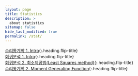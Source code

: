 ```yaml
---
layout: page
title: Statistics
description: >
  about statistics
sitemap: false
hide_last_modified: true
permalink: /stat/
---
```


[수리통계학 1. Intro]{:.heading.flip-title} \
[회귀분석 1. Intro]{:.heading.flip-title} \
[회귀분석 2. 최소제곱법(Least Squares method)]{:.heading.flip-title} \
[수리통계학 2. Moment Generating Function]{:.heading.flip-title} 

[수리통계학 1. Intro]: /stat/2024-02-18-stat1
[회귀분석 1. Intro]: /stat/2024-02-25-stat2
[회귀분석 2.  최소제곱법(Least Squares method)]: /stat/2024-02-29-stat3
[수리통계학 2. Moment Generating Function]: /stat/2024-03-01-stat4